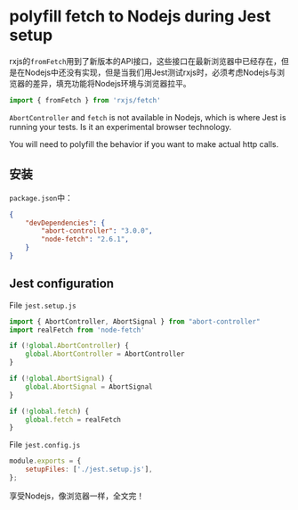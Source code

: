 # polyfill fetch to Nodejs during Jest setup

rxjs的`fromFetch`用到了新版本的API接口，这些接口在最新浏览器中已经存在，但是在Nodejs中还没有实现，但是当我们用Jest测试rxjs时，必须考虑Nodejs与浏览器的差异，填充功能将Nodejs环境与浏览器拉平。

```js
import { fromFetch } from 'rxjs/fetch'
```

`AbortController` and `fetch` is not available in Nodejs, which is where Jest is running your tests. Is it an experimental browser technology.

You will need to polyfill the behavior if you want to make actual http calls.

## 安装

`package.json`中：

```json
{
    "devDependencies": {
        "abort-controller": "3.0.0",
        "node-fetch": "2.6.1",
    }
}
```

## Jest configuration

File `jest.setup.js`

```js
import { AbortController, AbortSignal } from "abort-controller"
import realFetch from 'node-fetch'

if (!global.AbortController) {
    global.AbortController = AbortController
}

if (!global.AbortSignal) {
    global.AbortSignal = AbortSignal
}

if (!global.fetch) {
    global.fetch = realFetch
}
```

File `jest.config.js`

```js
module.exports = {
    setupFiles: ['./jest.setup.js'],
};
```

享受Nodejs，像浏览器一样，全文完！
